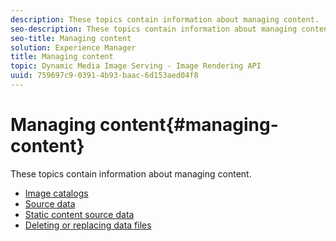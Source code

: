 ```yaml
---
description: These topics contain information about managing content.
seo-description: These topics contain information about managing content.
seo-title: Managing content
solution: Experience Manager
title: Managing content
topic: Dynamic Media Image Serving - Image Rendering API
uuid: 759697c9-0391-4b93-baac-6d153aed04f8
---
```


# Managing content{#managing-content}

These topics contain information about managing content.

* [Image catalogs](c-image-catalogs.md)
* [Source data](r-source-data.md)
* [Static content source data](c-static-content-source-data.md)
* [Deleting or replacing data files](c-deleting-or-replacing-data-files.md)
